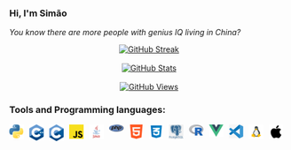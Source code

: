 ### Hi, I'm Simão

_You know there are more people with genius IQ living in China?_

<div align="center">
<a href="https://git.io/streak-stats"><img src="https://streak-stats.demolab.com?user=simaosanguinho&theme=dark&hide_border=true" alt="GitHub Streak" /></a>
</div>
<br> 
<div align="center">
<a href="https://git.io/stats"><img src="https://github-readme-stats.vercel.app/api?username=simaosanguinho&show_icons=true&theme=codeSTACKr&bg_color=151515&title_color=fa8100" alt="GitHub Stats" /></a>
</div>
<br>
<div align="center">
<a href="https://git.io/streak-stats"><img src="https://komarev.com/ghpvc/?username=simaosanguinho&style=for-the-badge&color=orange" alt="GitHub Views" /></a>
</div>  
  
### Tools and Programming languages:

<p align="left">

<img align="left" alt="Python" width="26px" src="/assets/python.png" style="padding-right:10px;" />
<img align="left" alt="CPP" width="26px" src="/assets/cpp.png" style="padding-right:10px;" />

<img align="left" alt="C" width="26px" height="30px" src="/assets/c.png" style="padding-right:10px;" />

<img align="left" alt="JavaScript" width="26px" src="/assets/javascript.png" style="padding-right:10px;" />

<img align="left" alt="Java" width="26px" src="/assets/java.png" style="padding-right:10px;" />

<img align="left" alt="PHP" width="26px" src="/assets/php.png" style="padding-right:10px;" />

<img align="left" alt="HTML" width="26px" src="/assets/html.png" style="padding-right:10px;" />

<img align="left" alt="CSS" width="26px" src="/assets/css.png" style="padding-right:10px;" />

<img align="left" alt="PSQL" width="26px" src="/assets/psql.png" style="padding-right:10px;" />

<img align="left" alt="R" width="26px" src="/assets/r.png" style="padding-right:10px;" />

<img align="left" alt="Vue" width="26px" src="/assets/vue.png" style="padding-right:10px;" />

<img align="left" alt="VScode" width="26px" src="/assets/vscode.png" style="padding-right:10px;" />

<img align="left" alt="linux" width="26px" src="/assets/linux.png" style="padding-right:10px;" />

<img align="left" alt="Apple" width="26px" src="/assets/apple.png" style="padding-right:10px;" />




&emsp; 
</p>
